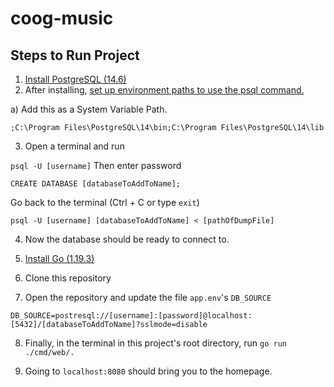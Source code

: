 # coog-music

## Steps to Run Project

1. [Install PostgreSQL (14.6)](https://www.google.com)
2. After installing, [set up environment paths to use the psql command.](https://www.computerhope.com/issues/ch000549.htm)

a) Add this as a System Variable Path.

`;C:\Program Files\PostgreSQL\14\bin;C:\Program Files\PostgreSQL\14\lib`

3. Open a terminal and run

`psql -U [username]` Then enter password

`CREATE DATABASE [databaseToAddToName];`

Go back to the terminal (Ctrl + C or type `exit`)

`psql -U [username] [databaseToAddToName] < [pathOfDumpFile]`

4. Now the database should be ready to connect to.

5. [Install Go (1.19.3)](https://go.dev/doc/install)

6. Clone this repository

7. Open the repository and update the file `app.env`'s `DB_SOURCE`

`DB_SOURCE=postresql://[username]:[password]@localhost:[5432]/[databaseToAddToName]?sslmode=disable`

8. Finally, in the terminal in this project's root directory, run `go run ./cmd/web/.`

9. Going to `localhost:8080` should bring you to the homepage.
